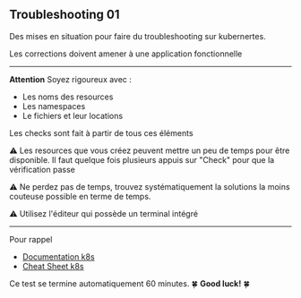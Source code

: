 

## Troubleshooting 01

Des mises en situation pour faire du troubleshooting sur kubernertes.

Les corrections doivent amener à une application fonctionnelle 

---

**Attention** Soyez rigoureux avec : 

- Les noms des resources  
- Les namespaces  
- Le fichiers et leur locations  

Les checks sont fait à partir de tous ces éléments  


⚠️ Les resources que vous créez peuvent mettre un peu de temps pour être disponible. Il faut quelque fois plusieurs appuis sur "Check" pour que la vérification passe  


⚠️ Ne perdez pas de temps, trouvez systématiquement la solutions la moins couteuse possible en terme de temps.

⚠️ Utilisez l'éditeur qui possède un terminal intégré


---

Pour rappel 

- [Documentation k8s](https://kubernetes.io/docs/home/)
- [Cheat Sheet k8s](https://kubernetes.io/docs/reference/kubectl/cheatsheet/)

Ce test se termine automatiquement 60 minutes. 🍀 **Good luck!** 🍀